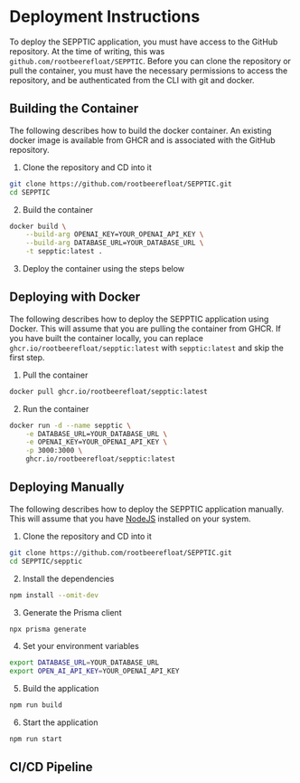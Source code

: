 # Deployment Instructions
To deploy the SEPPTIC application, you must have access to the GitHub repository. At the time of writing, this was `github.com/rootbeerefloat/SEPPTIC`. Before you can clone the repository or pull the container, you must have the necessary permissions to access the repository, and be authenticated from the CLI with git and docker.

## Building the Container
The following describes how to build the docker container. An existing docker image is available from GHCR and is associated with the GitHub repository.

1. Clone the repository and CD into it
```bash
git clone https://github.com/rootbeerefloat/SEPPTIC.git
cd SEPPTIC
```
2. Build the container
```bash
docker build \
    --build-arg OPENAI_KEY=YOUR_OPENAI_API_KEY \
    --build-arg DATABASE_URL=YOUR_DATABASE_URL \
    -t sepptic:latest .
```
3. Deploy the container using the steps below

## Deploying with Docker
The following describes how to deploy the SEPPTIC application using Docker. This will assume that you are pulling the container from GHCR. If you have built the container locally, you can replace `ghcr.io/rootbeerefloat/sepptic:latest` with `sepptic:latest` and skip the first step.

1. Pull the container
```bash
docker pull ghcr.io/rootbeerefloat/sepptic:latest
```
2. Run the container
```bash
docker run -d --name sepptic \
    -e DATABASE_URL=YOUR_DATABASE_URL \
    -e OPENAI_KEY=YOUR_OPENAI_API_KEY \
    -p 3000:3000 \
    ghcr.io/rootbeerefloat/sepptic:latest
```

## Deploying Manually
The following describes how to deploy the SEPPTIC application manually. This will assume that you have [NodeJS](https://nodejs.org/en) installed on your system.

1. Clone the repository and CD into it
```bash
git clone https://github.com/rootbeerefloat/SEPPTIC.git
cd SEPPTIC/sepptic
```
2. Install the dependencies
```bash
npm install --omit-dev
```
3. Generate the Prisma client
```bash
npx prisma generate
```
4. Set your environment variables
```bash
export DATABASE_URL=YOUR_DATABASE_URL
export OPEN_AI_API_KEY=YOUR_OPENAI_API_KEY
```
5. Build the application
```bash
npm run build
```
6. Start the application
```bash
npm run start
```

## CI/CD Pipeline